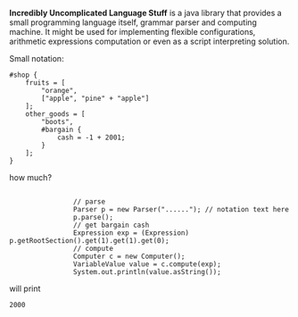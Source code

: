 **Incredibly Uncomplicated Language Stuff** is a java library that provides a small programming language itself, grammar parser and computing machine. It might be used for implementing flexible configurations, arithmetic expressions computation or even as a script interpreting solution.


Small notation:

```
#shop {
    fruits = [
        "orange",
        ["apple", "pine" + "apple"]
    ];
    other_goods = [
        "boots",
        #bargain {
            cash = -1 + 2001;
        }
    ];
}
```

how much?
```

                // parse
                Parser p = new Parser("......"); // notation text here
                p.parse();
                // get bargain cash
                Expression exp = (Expression) p.getRootSection().get(1).get(1).get(0);
                // compute
                Computer c = new Computer();
                VariableValue value = c.compute(exp);
                System.out.println(value.asString());
```

will print

```
2000
```